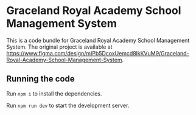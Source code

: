 
  # Graceland Royal Academy School Management System

  This is a code bundle for Graceland Royal Academy School Management System. The original project is available at https://www.figma.com/design/mIPb5DcoxUemcd8lkKVuM9/Graceland-Royal-Academy-School-Management-System.

  ## Running the code

  Run `npm i` to install the dependencies.

  Run `npm run dev` to start the development server.
  
